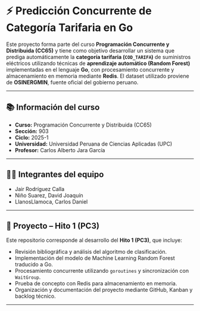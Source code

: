 # ⚡ Predicción Concurrente de Categoría Tarifaria en Go

Este proyecto forma parte del curso **Programación Concurrente y Distribuida (CC65)** y tiene como objetivo desarrollar un sistema que prediga automáticamente la **categoría tarifaria (`COD_TARIFA`)** de suministros eléctricos utilizando técnicas de **aprendizaje automático (Random Forest)** implementadas en el lenguaje **Go**, con procesamiento concurrente y almacenamiento en memoria mediante **Redis**. El dataset utilizado proviene de **OSINERGMIN**, fuente oficial del gobierno peruano.

---

## 📚 Información del curso

- **Curso:** Programación Concurrente y Distribuida (CC65)  
- **Sección:** 903  
- **Ciclo:** 2025-1  
- **Universidad:** Universidad Peruana de Ciencias Aplicadas (UPC)  
- **Profesor:** Carlos Alberto Jara García

---

## 👨‍💻 Integrantes del equipo

- Jair Rodríguez Calla  
- Niño Suarez, David Joaquín
- LlanosLlamoca, Carlos Daniel


---

## 📅 Proyecto – Hito 1 (PC3)

Este repositorio corresponde al desarrollo del **Hito 1 (PC3)**, que incluye:

- Revisión bibliográfica y análisis del algoritmo de clasificación.
- Implementación del modelo de Machine Learning Random Forest traducido a Go.
- Procesamiento concurrente utilizando `goroutines` y sincronización con `WaitGroup`.
- Prueba de concepto con Redis para almacenamiento en memoria.
- Organización y documentación del proyecto mediante GitHub, Kanban y backlog técnico.

---
